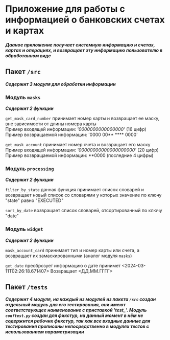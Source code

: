 # Приложение для работы с информацией о банковских счетах и картах

***Дааное приложение получает системную информацию и счетах, картах и операциях, и возвращает эту информацию
пользователю в обработанном виде***


## Пакет `/src`
***Содержит 3 модуля для обработки информации***

### Модуль `masks`
***Содержит 2 функции***

`get_mask_card_number` принимает номер карты и возвращает ее маску, вне зависимости от длины номера карты  
Пример входящей информации: *'0000000000000000'* (16 цифр)  
Пример возвращаемой информации: '0000 00** **** 0000'

`get_mask_account` принимает номер счета и возвращает его маску  
Пример входящей информации: *'00000000000000000000'* (20 цифр)  
Пример возвращаемой информации: **0000 (последние 4 цифры)

### Модуль `processing`
***Содержит 2 функции***

`filter_by_state` данная функция принимает список словарей и возвращает новый список со словарями
    у которых значение по ключу "state" равно "EXECUTED"

`sort_by_date` возвращает список словарей, отсортированный по ключу "date"

### Модуль `widget`
***Содержит 2 функции***

`mask_account_card` принимает тип и номер карты или счета, а возвращает их замаскированными (аналог модуля `masks`)

`get_date` преоброзует информацию о дате принимет <2024-03-11T02:26:18.671407>
    Возвращает <ДД.ММ.ГГГГ>


## Пакет `/tests`
***Содержит 4 модуля, на каждый из модулей из пакета `/src` создан отдельный модуль для его тестирования, они имеют соответствующее наименование с приставкой 'test_'.
Модуль `conftest.py` создан для фикстур, на данный момент в нём не содержится рабочих фикстур, так как все входные данные для тестирования прописаны непосредственно в модулях тестов с использованием параметризации***
